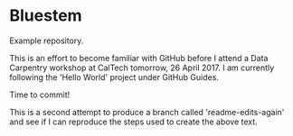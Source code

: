 # Bluestem
Example repository.

This is an effort to become familiar with GitHub before I attend a Data Carpentry workshop at CalTech tomorrow, 26 April 2017.  I am currently following the 'Hello World' project under GitHub Guides.

Time to commit!

This is a second attempt to produce a branch called 'readme-edits-again' and see if I can reproduce the steps used to create the above text.

